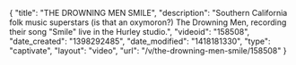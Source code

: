 {
    "title": "THE DROWNING MEN SMILE",
    "description": "Southern California folk music superstars (is that an oxymoron?) The Drowning Men, recording their song \"Smile\" live in the Hurley studio.",
    "videoid": "158508",
    "date_created": "1398292485",
    "date_modified": "1418181330",
    "type": "captivate",
    "layout": "video",
    "url": "\/v\/the-drowning-men-smile\/158508"
}